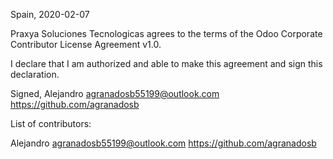 Spain, 2020-02-07

Praxya Soluciones Tecnologicas agrees to the terms of the Odoo Corporate Contributor License
Agreement v1.0.

I declare that I am authorized and able to make this agreement and sign this
declaration.

Signed,
Alejandro agranadosb55199@outlook.com https://github.com/agranadosb

List of contributors:

Alejandro agranadosb55199@outlook.com https://github.com/agranadosb
